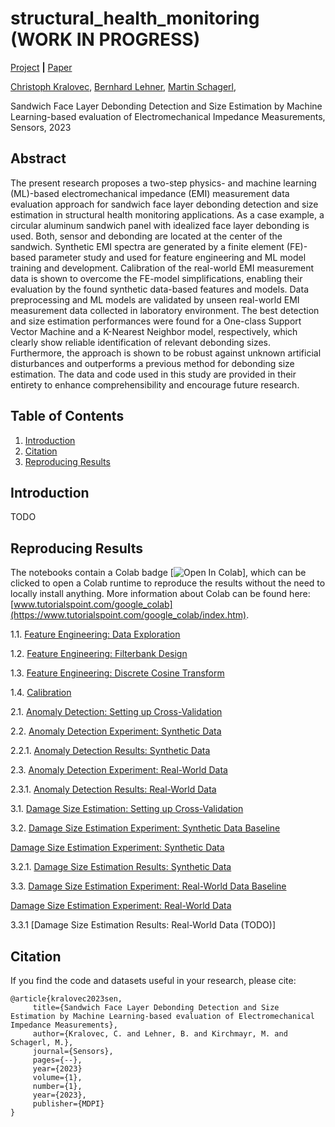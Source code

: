 # structural_health_monitoring (WORK IN PROGRESS)

[Project](https://zenodo.org/record/) **|** [Paper](https://)


[Christoph Kralovec](https://www.jku.at/en/institute-of-structural-lightweight-design/team/christoph-kralovec/),
[Bernhard Lehner](https://www.researchgate.net/profile/Bernhard_Lehner),
[Martin Schagerl](https://www.jku.at/en/institute-of-structural-lightweight-design/team/martin-schagerl/),

Sandwich Face Layer Debonding Detection and Size Estimation
by Machine Learning-based evaluation of Electromechanical
Impedance Measurements, Sensors, 2023

## Abstract
The present research proposes a two-step physics- and machine learning (ML)-based electromechanical impedance (EMI) measurement data evaluation approach for sandwich face layer debonding detection and size estimation in structural health monitoring applications.
As a case example, a circular aluminum sandwich panel with idealized face layer debonding is used.
Both, sensor and debonding are located at the center of the sandwich.
Synthetic EMI spectra are generated by a finite element (FE)-based parameter study and used for feature engineering and ML model training and development.
Calibration of the real-world EMI measurement data is shown to overcome the FE-model simplifications, enabling their evaluation by the found synthetic data-based features and models.
Data preprocessing and ML models are validated by unseen real-world EMI measurement data collected in laboratory environment.
The best detection and size estimation performances were found for a One-class Support Vector Machine and a K-Nearest Neighbor model, respectively, which clearly show reliable identification of relevant debonding sizes.
Furthermore, the approach is shown to be robust against unknown artificial disturbances and outperforms a previous method for debonding size estimation.
The data and code used in this study are provided in their entirety to enhance comprehensibility and encourage future research.


## Table of Contents
1. [Introduction](#introduction)
1. [Citation](#citation)
1. [Reproducing Results](#reproduction)


## Introduction <a name="introduction"></a>
TODO

## Reproducing Results <a name="reproduction"></a>
The notebooks contain a Colab badge [![Open In Colab](https://colab.research.google.com/assets/colab-badge.svg)], which can be clicked to open a Colab runtime to reproduce the results without the need to locally install anything. More information about Colab can be found here: [www.tutorialspoint.com/google_colab](https://www.tutorialspoint.com/google_colab/index.htm).


1.1. [Feature Engineering: Data Exploration](https://github.com/berni-lehner/structural_health_monitoring/blob/main/notebooks/data_exploration.ipynb)

1.2. [Feature Engineering: Filterbank Design](https://github.com/berni-lehner/structural_health_monitoring/blob/main/notebooks/feature_engineering.ipynb)

1.3. [Feature Engineering: Discrete Cosine Transform](https://github.com/berni-lehner/structural_health_monitoring/blob/main/notebooks/feature_engineering_2.ipynb)

1.4. [Calibration](https://github.com/berni-lehner/structural_health_monitoring/blob/main/notebooks/data_calibration.ipynb)

2.1. [Anomaly Detection: Setting up Cross-Validation](https://github.com/berni-lehner/structural_health_monitoring/blob/main/notebooks/synthetic_anomaly_AA.ipynb)

2.2. [Anomaly Detection Experiment: Synthetic Data](https://github.com/berni-lehner/structural_health_monitoring/blob/main/notebooks/synthetic_anomaly_AB.ipynb)

2.2.1. [Anomaly Detection Results: Synthetic Data](https://github.com/berni-lehner/structural_health_monitoring/blob/main/notebooks/synthetic_anomaly_results.ipynb)

2.3. [Anomaly Detection Experiment: Real-World Data](https://github.com/berni-lehner/structural_health_monitoring/blob/main/notebooks/mixed_anomaly_AB.ipynb)

2.3.1. [Anomaly Detection Results: Real-World Data](https://github.com/berni-lehner/structural_health_monitoring/blob/main/notebooks/mixed_anomaly_results.ipynb)

3.1. [Damage Size Estimation: Setting up Cross-Validation](https://github.com/berni-lehner/structural_health_monitoring/blob/main/notebooks/synthetic_regression_AA.ipynb)

3.2. [Damage Size Estimation Experiment: Synthetic Data Baseline](https://github.com/berni-lehner/structural_health_monitoring/blob/main/notebooks/synthetic_regression_AA_BASE.ipynb)

[Damage Size Estimation Experiment: Synthetic Data](https://github.com/berni-lehner/structural_health_monitoring/blob/main/notebooks/synthetic_regression_AB.ipynb)

3.2.1. [Damage Size Estimation Results: Synthetic Data](https://github.com/berni-lehner/structural_health_monitoring/blob/main/notebooks/synthetic_regression_results.ipynb)

3.3. [Damage Size Estimation Experiment: Real-World Data Baseline](https://github.com/berni-lehner/structural_health_monitoring/blob/main/notebooks/mixed_regression_AA_BASE.ipynb)

[Damage Size Estimation Experiment: Real-World Data](https://github.com/berni-lehner/structural_health_monitoring/blob/main/notebooks/mixed_regression_AB.ipynb)

3.3.1 [Damage Size Estimation Results: Real-World Data (TODO)]



## Citation <a name="citation"></a>
If you find the code and datasets useful in your research, please cite:
    
    @article{kralovec2023sen,
         title={Sandwich Face Layer Debonding Detection and Size Estimation by Machine Learning-based evaluation of Electromechanical Impedance Measurements},
         author={Kralovec, C. and Lehner, B. and Kirchmayr, M. and Schagerl, M.},
         journal={Sensors},
         pages={--},
         year={2023}
         volume={1},
         number={1},
         year={2023},
         publisher={MDPI}
    }    

